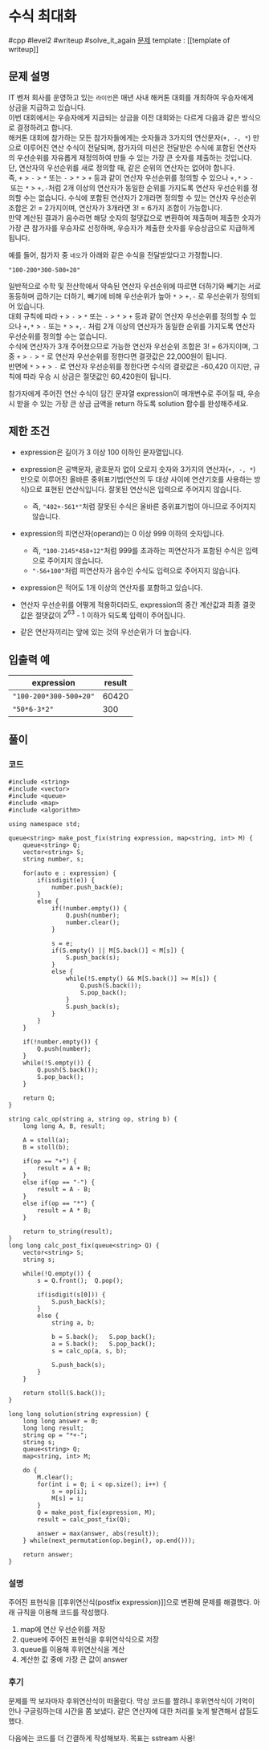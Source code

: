 # 수식 최대화

#cpp #level2 #writeup #solve_it_again 
[문제](https://school.programmers.co.kr/learn/courses/30/lessons/67257#)
template : [[template of writeup]]

## 문제 설명

IT 벤처 회사를 운영하고 있는 `라이언`은 매년 사내 해커톤 대회를 개최하여 우승자에게 상금을 지급하고 있습니다.  
이번 대회에서는 우승자에게 지급되는 상금을 이전 대회와는 다르게 다음과 같은 방식으로 결정하려고 합니다.  
해커톤 대회에 참가하는 모든 참가자들에게는 숫자들과 3가지의 연산문자(`+, -, *`) 만으로 이루어진 연산 수식이 전달되며, 참가자의 미션은 전달받은 수식에 포함된 연산자의 우선순위를 자유롭게 재정의하여 만들 수 있는 가장 큰 숫자를 제출하는 것입니다.  
단, 연산자의 우선순위를 새로 정의할 때, 같은 순위의 연산자는 없어야 합니다. 즉, `+` > `-` > `*` 또는 `-` > `*` > `+` 등과 같이 연산자 우선순위를 정의할 수 있으나 `+,*` > `-` 또는 `*` > `+,-`처럼 2개 이상의 연산자가 동일한 순위를 가지도록 연산자 우선순위를 정의할 수는 없습니다. 수식에 포함된 연산자가 2개라면 정의할 수 있는 연산자 우선순위 조합은 2! = 2가지이며, 연산자가 3개라면 3! = 6가지 조합이 가능합니다.  
만약 계산된 결과가 음수라면 해당 숫자의 절댓값으로 변환하여 제출하며 제출한 숫자가 가장 큰 참가자를 우승자로 선정하며, 우승자가 제출한 숫자를 우승상금으로 지급하게 됩니다.

예를 들어, 참가자 중 `네오`가 아래와 같은 수식을 전달받았다고 가정합니다.

`"100-200*300-500+20"`

일반적으로 수학 및 전산학에서 약속된 연산자 우선순위에 따르면 더하기와 빼기는 서로 동등하며 곱하기는 더하기, 빼기에 비해 우선순위가 높아 `*` > `+,-` 로 우선순위가 정의되어 있습니다.  
대회 규칙에 따라 `+` > `-` > `*` 또는 `-` > `*` > `+` 등과 같이 연산자 우선순위를 정의할 수 있으나 `+,*` > `-` 또는 `*` > `+,-` 처럼 2개 이상의 연산자가 동일한 순위를 가지도록 연산자 우선순위를 정의할 수는 없습니다.  
수식에 연산자가 3개 주어졌으므로 가능한 연산자 우선순위 조합은 3! = 6가지이며, 그 중 `+` > `-` > `*` 로 연산자 우선순위를 정한다면 결괏값은 22,000원이 됩니다.  
반면에 `*` > `+` > `-` 로 연산자 우선순위를 정한다면 수식의 결괏값은 -60,420 이지만, 규칙에 따라 우승 시 상금은 절댓값인 60,420원이 됩니다.

참가자에게 주어진 연산 수식이 담긴 문자열 expression이 매개변수로 주어질 때, 우승 시 받을 수 있는 가장 큰 상금 금액을 return 하도록 solution 함수를 완성해주세요.

## 제한 조건

- expression은 길이가 3 이상 100 이하인 문자열입니다.
- expression은 공백문자, 괄호문자 없이 오로지 숫자와 3가지의 연산자(`+, -, *`) 만으로 이루어진 올바른 중위표기법(연산의 두 대상 사이에 연산기호를 사용하는 방식)으로 표현된 연산식입니다. 잘못된 연산식은 입력으로 주어지지 않습니다.
    - 즉, `"402+-561*"`처럼 잘못된 수식은 올바른 중위표기법이 아니므로 주어지지 않습니다.  
        
- expression의 피연산자(operand)는 0 이상 999 이하의 숫자입니다.
    - 즉, `"100-2145*458+12"`처럼 999를 초과하는 피연산자가 포함된 수식은 입력으로 주어지지 않습니다.
    - `"-56+100"`처럼 피연산자가 음수인 수식도 입력으로 주어지지 않습니다.
- expression은 적어도 1개 이상의 연산자를 포함하고 있습니다.
- 연산자 우선순위를 어떻게 적용하더라도, expression의 중간 계산값과 최종 결괏값은 절댓값이 $2^{63}$ - 1 이하가 되도록 입력이 주어집니다.
- 같은 연산자끼리는 앞에 있는 것의 우선순위가 더 높습니다.

## 입출력 예

| expression             | result |
| ---------------------- | ------ |
| `"100-200*300-500+20"` | 60420  |
| `"50*6-3*2"`             | 300       |

## 풀이

### 코드

```
#include <string>
#include <vector>
#include <queue>
#include <map>
#include <algorithm>

using namespace std;

queue<string> make_post_fix(string expression, map<string, int> M) {
    queue<string> Q;
    vector<string> S;
    string number, s;
    
    for(auto e : expression) {
        if(isdigit(e)) {
            number.push_back(e);
        }
        else {
            if(!number.empty()) {
                Q.push(number);
                number.clear();
            }
            
            s = e;
            if(S.empty() || M[S.back()] < M[s]) {
                S.push_back(s);
            }
            else {
                while(!S.empty() && M[S.back()] >= M[s]) {
                    Q.push(S.back());
                    S.pop_back();
                }
                S.push_back(s);
            }
        }
    }
    
    if(!number.empty()) {
        Q.push(number);
    }
    while(!S.empty()) {
        Q.push(S.back());
        S.pop_back();
    }
    
    return Q;
}

string calc_op(string a, string op, string b) {
    long long A, B, result;
    
    A = stoll(a);
    B = stoll(b);
    
    if(op == "+") {
        result = A + B;
    }
    else if(op == "-") {
        result = A - B;
    }
    else if(op == "*") {
        result = A * B;
    }
    
    return to_string(result);
}
long long calc_post_fix(queue<string> Q) {
    vector<string> S;
    string s;
    
    while(!Q.empty()) {
        s = Q.front();  Q.pop();
        
        if(isdigit(s[0])) {
            S.push_back(s);
        }
        else {
            string a, b;
            
            b = S.back();   S.pop_back();
            a = S.back();   S.pop_back();
            s = calc_op(a, s, b);
            
            S.push_back(s);
        }
    }
    
    return stoll(S.back());
}

long long solution(string expression) {
    long long answer = 0;
    long long result;
    string op = "*+-";
    string s;
    queue<string> Q;
    map<string, int> M;
    
    do {
        M.clear();
        for(int i = 0; i < op.size(); i++) {
            s = op[i];
            M[s] = i;
        }
        Q = make_post_fix(expression, M);
        result = calc_post_fix(Q);
        
        answer = max(answer, abs(result));
    } while(next_permutation(op.begin(), op.end()));
    
    return answer;
}
```

### 설명

주어진 표현식을 [[후위연산식(postfix expression)]]으로 변환해 문제를 해결했다. 아래 규칙을 이용해 코드를 작성했다.

1. map에 연산 우선순위를 저장
2. queue에 주어진 표현식을 후위연삭식으로 저장
3. queue를 이용해 후위연산식을 계산
4. 계산한 값 중에 가장 큰 값이 answer

### 후기

문제를 딱 보자마자 후위연산식이 떠올랐다. 막상 코드를 짤려니 후위연삭식이 기억이 안나 구글링하는데 시간을 쫌 보냈다. 같은 연산자에 대한 처리를 늦게 발견해서 삽질도 했다.

다음에는 코드를 더 간결하게 작성해보자. 목표는 sstream 사용!
